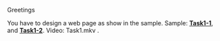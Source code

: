 Greetings

You have to design a web page as show in the sample.
Sample: **[Task1-1](Task1-1.png)**, and **[Task1-2](Task1-2.png)**.
Video: Task1.mkv .